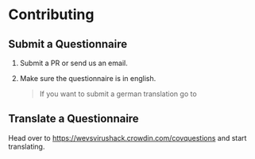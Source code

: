 # Contributing

## Submit a Questionnaire

1. Submit a PR or send us an email.

2. Make sure the questionnaire is in english.
   > If you want to submit a german translation go to

## Translate a Questionnaire

Head over to https://wevsvirushack.crowdin.com/covquestions and start translating.

